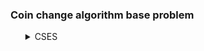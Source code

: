 ### Coin change algorithm base problem
<ul>
    <details>
        <summary>CSES</summary>
        <ol>
            <li>Problem: <a href="https://cses.fi/problemset/task/1635/">Coin Combinations I</a></li>
            <ul>
                <li>Solution: <a href="https://github.com/Mestu-Paul/MyProgramming/blob/master/CSE/Coin_Combinations_I.md">Coin Combinations I</a></li>
            </ul>
        </ol>
    </details>
</ul>
